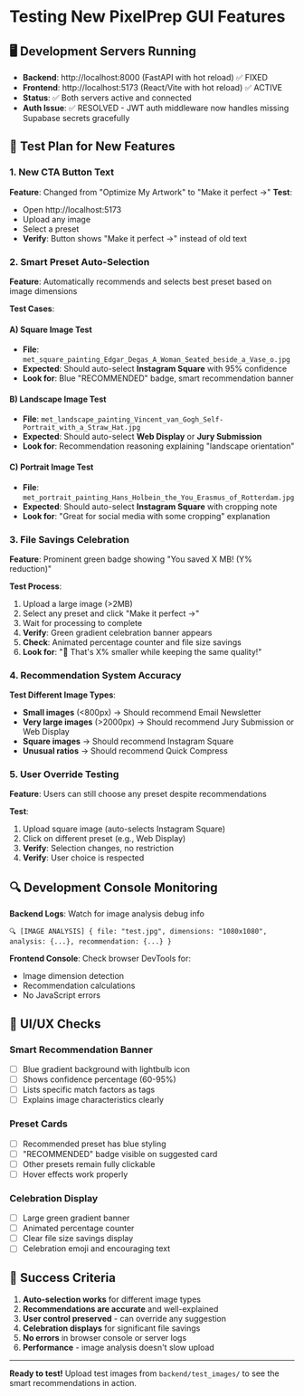 # Testing New PixelPrep GUI Features

## 🖥️ Development Servers Running
- **Backend**: http://localhost:8000 (FastAPI with hot reload) ✅ FIXED
- **Frontend**: http://localhost:5173 (React/Vite with hot reload) ✅ ACTIVE
- **Status**: ✅ Both servers active and connected
- **Auth Issue**: ✅ RESOLVED - JWT auth middleware now handles missing Supabase secrets gracefully

## 🧪 Test Plan for New Features

### 1. **New CTA Button Text**
**Feature**: Changed from "Optimize My Artwork" to "Make it perfect →"
**Test**:
- Open http://localhost:5173
- Upload any image
- Select a preset
- **Verify**: Button shows "Make it perfect →" instead of old text

### 2. **Smart Preset Auto-Selection**
**Feature**: Automatically recommends and selects best preset based on image dimensions

**Test Cases**:

#### A) Square Image Test
- **File**: `met_square_painting_Edgar_Degas_A_Woman_Seated_beside_a_Vase_o.jpg`
- **Expected**: Should auto-select **Instagram Square** with 95% confidence
- **Look for**: Blue "RECOMMENDED" badge, smart recommendation banner

#### B) Landscape Image Test
- **File**: `met_landscape_painting_Vincent_van_Gogh_Self-Portrait_with_a_Straw_Hat.jpg`
- **Expected**: Should auto-select **Web Display** or **Jury Submission**
- **Look for**: Recommendation reasoning explaining "landscape orientation"

#### C) Portrait Image Test
- **File**: `met_portrait_painting_Hans_Holbein_the_You_Erasmus_of_Rotterdam.jpg`
- **Expected**: Should auto-select **Instagram Square** with cropping note
- **Look for**: "Great for social media with some cropping" explanation

### 3. **File Savings Celebration**
**Feature**: Prominent green badge showing "You saved X MB! (Y% reduction)"

**Test Process**:
1. Upload a large image (>2MB)
2. Select any preset and click "Make it perfect →"
3. Wait for processing to complete
4. **Verify**: Green gradient celebration banner appears
5. **Check**: Animated percentage counter and file size savings
6. **Look for**: "🎉 That's X% smaller while keeping the same quality!"

### 4. **Recommendation System Accuracy**

**Test Different Image Types**:
- **Small images** (<800px) → Should recommend Email Newsletter
- **Very large images** (>2000px) → Should recommend Jury Submission or Web Display
- **Square images** → Should recommend Instagram Square
- **Unusual ratios** → Should recommend Quick Compress

### 5. **User Override Testing**
**Feature**: Users can still choose any preset despite recommendations

**Test**:
1. Upload square image (auto-selects Instagram Square)
2. Click on different preset (e.g., Web Display)
3. **Verify**: Selection changes, no restriction
4. **Verify**: User choice is respected

## 🔍 Development Console Monitoring

**Backend Logs**: Watch for image analysis debug info
```
🔍 [IMAGE ANALYSIS] { file: "test.jpg", dimensions: "1080x1080", analysis: {...}, recommendation: {...} }
```

**Frontend Console**: Check browser DevTools for:
- Image dimension detection
- Recommendation calculations
- No JavaScript errors

## 📱 UI/UX Checks

### Smart Recommendation Banner
- [ ] Blue gradient background with lightbulb icon
- [ ] Shows confidence percentage (60-95%)
- [ ] Lists specific match factors as tags
- [ ] Explains image characteristics clearly

### Preset Cards
- [ ] Recommended preset has blue styling
- [ ] "RECOMMENDED" badge visible on suggested card
- [ ] Other presets remain fully clickable
- [ ] Hover effects work properly

### Celebration Display
- [ ] Large green gradient banner
- [ ] Animated percentage counter
- [ ] Clear file size savings display
- [ ] Celebration emoji and encouraging text

## 🚀 Success Criteria

1. **Auto-selection works** for different image types
2. **Recommendations are accurate** and well-explained
3. **User control preserved** - can override any suggestion
4. **Celebration displays** for significant file savings
5. **No errors** in browser console or server logs
6. **Performance** - image analysis doesn't slow upload

---

**Ready to test!** Upload test images from `backend/test_images/` to see the smart recommendations in action.